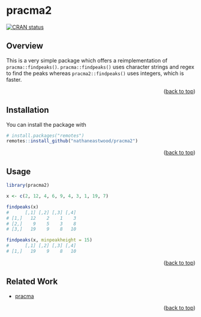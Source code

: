 <a name="readme-top"></a>

# pracma2

[![CRAN status](https://www.r-pkg.org/badges/version/pracma2)]()

## Overview

This is a very simple package which offers a reimplementation of
`pracma::findpeaks()`. `pracma::findpeaks()` uses character strings and
regex to find the peaks whereas `pracma2::findpeaks()` uses integers,
which is faster.

<p align="right">
(<a href="#readme-top">back to top</a>)
</p>

## Installation

You can install the package with

``` r
# install.packages("remotes")
remotes::install_github("nathaneastwood/pracma2")
```

<p align="right">
(<a href="#readme-top">back to top</a>)
</p>

## Usage

``` r
library(pracma2)

x <- c(2, 12, 4, 6, 9, 4, 3, 1, 19, 7)

findpeaks(x)
#      [,1] [,2] [,3] [,4]
# [1,]   12    2    1    3
# [2,]    9    5    3    8
# [3,]   19    9    8   10

findpeaks(x, minpeakheight = 15)
#      [,1] [,2] [,3] [,4]
# [1,]   19    9    8   10
```

<p align="right">
(<a href="#readme-top">back to top</a>)
</p>

## Related Work

-   [pracma](https://cran.r-project.org/web/packages/pracma/index.html)

<p align="right">
(<a href="#readme-top">back to top</a>)
</p>
